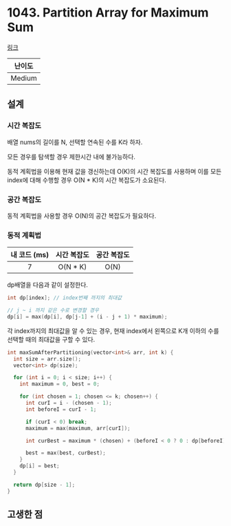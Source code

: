 # 1043. Partition Array for Maximum Sum

[링크](https://leetcode.com/problems/partition-array-for-maximum-sum/)

| 난이도 |
| :----: |
| Medium |

## 설계

### 시간 복잡도

배열 nums의 길이를 N, 선택할 연속된 수를 K라 하자.

모든 경우를 탐색할 경우 제한시간 내에 불가능하다.

동적 계획법을 이용해 현재 값을 갱신하는데 O(K)의 시간 복잡도를 사용하며 이를 모든 index에 대해 수행할 경우 O(N \* K)의 시간 복잡도가 소요된다.

### 공간 복잡도

동적 계획법을 사용할 경우 O(N)의 공간 복잡도가 필요하다.

### 동적 계획법

| 내 코드 (ms) | 시간 복잡도 | 공간 복잡도 |
| :----------: | :---------: | :---------: |
|      7       |  O(N \* K)  |    O(N)     |

dp배열을 다음과 같이 설정한다.

```cpp
int dp[index]; // index번째 까지의 최대값

// j ~ i 까지 같은 수로 변경할 경우
dp[i] = max(dp[i], dp[j-1] + (i - j + 1) * maximum);
```

각 index까지의 최대값을 알 수 있는 경우, 현재 index에서 왼쪽으로 K개 이하의 수를 선택할 때의 최대값을 구할 수 있다.

```cpp
int maxSumAfterPartitioning(vector<int>& arr, int k) {
  int size = arr.size();
  vector<int> dp(size);

  for (int i = 0; i < size; i++) {
    int maximum = 0, best = 0;

    for (int chosen = 1; chosen <= k; chosen++) {
      int curI = i - (chosen - 1);
      int beforeI = curI - 1;

      if (curI < 0) break;
      maximum = max(maximum, arr[curI]);

      int curBest = maximum * (chosen) + (beforeI < 0 ? 0 : dp[beforeI]);

      best = max(best, curBest);
    }
    dp[i] = best;
  }

  return dp[size - 1];
}
```

## 고생한 점
